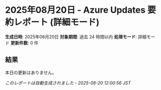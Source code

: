 # 2025年08月20日 - Azure Updates 要約レポート (詳細モード)

**生成日時**: 2025年08月20日
**対象期間**: 過去 24 時間以内
**処理モード**: 詳細モード
**更新件数**: 0 件

## 結果

本日の更新はありません。


*このレポートは自動生成されました - 2025-08-20 12:00:56 JST*